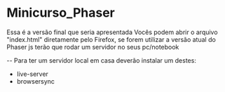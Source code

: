 # Minicurso_Phaser

Essa é a versão final que seria apresentada
Vocês podem abrir o arquivo "index.html" diretamente pelo Firefox, se forem utilizar a versão atual do Phaser js terão que rodar um servidor no seus pc/notebook

-- Para ter um servidor local em casa deverão instalar um destes:

- live-server
- browsersync
